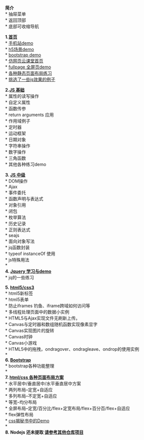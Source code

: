 <article class="markdown-body">

<p><strong>  简介 </strong><br>
    *  抽屉菜单<br>
    *  返回顶部<br>
    *  底部可收缩导航</p>
<p><strong> 1.<a href="http://lyz1948.github.io/#index">首页</a> </strong><br>
    * <a href="http://lyz1948.github.io/source/app/mtgou/index.html" target="_blank">手机站demo</a><br>
    * <a href="http://lyz1948.github.io/source/app/scene2/index.html" target="_blank">h5场景demo</a><br>
    * <a href="http://lyz1948.github.io/source/web/bs_Wired/index.html" target="_blank">bootstrap demo</a><br>
    * <a href="http://lyz1948.github.io/source/web/pc_163/index.html" target="_blank">仿网页云课堂首页</a><br>
    * <a href="http://lyz1948.github.io/source/web/fullpage/index.html" target="_blank">fullpage 全屏页demo</a><br>
    * <a href="http://lyz1948.github.io/#index" target="_blank">各种静态页面布局练习</a><br>
    * <a href="http://lyz1948.github.io/source/app/mtgou/index.html">挑选了一些js效果的例子</a></p>
<p><strong> 2.<a href="http://lyz1948.github.io/#js_base">JS 基础</a> </strong><br>
    * 属性的读写操作<br>
    * 自定义属性<br>
    * 函数传参<br>
    * return arguments 应用<br>
    * 作用域例子<br>
    * 定时器<br>
    * 运动框架<br>
    * 日期对象<br>
    * 字符串操作<br>
    * 数字操作<br>
    * 三角函数<br>
    * 其他各种练习demo</p>
<p><strong> 3. <a href="http://lyz1948.github.io/#js_middle" target="_blank">JS 中级</a> </strong><br>
    * DOM操作<br>
    * Ajax<br>
    * 事件委托<br>
    * 函数声明与表达式<br>
    * 对象引用<br>
    * 闭包<br>
    * 枚举算法<br>
    * 历史记录<br>
    * 正则表达式<br>
    * seajs<br>
    * 面向对象写法<br>
    * jq函数封装<br>
    * typeof instanceOf 使用<br>
    * js特殊用法<br>
    * <br>
<strong> 4. <a href="http://lyz1948.github.io/#jQuery" target="_blank">Jquery 学习与demo</a> </strong><br>
    * jq的一些练习</p>
<p><strong> 5. <a href="http://lyz1948.github.io/#Html5" target="_blank">html5/css3</a> </strong><br>
    * html5新标签<br>
    * html5表单<br>
    * 防止iframes 钓鱼、iframe跨域如何访问等<br>
    * 多线程处理页面中的数据小实例<br>
    * HTML5与Ajax实现文件无刷新上传。<br>
    * Canvas与定时器和数组随机函数实现像素显字<br>
    * Canvas实现图片的旋转<br>
    * Canvas时钟<br>
    * Canvas小游戏<br>
    * HTML5中的拖拽，ondragover、ondragleave、ondrop的使用实例<br>
    * <br>
<strong> 6. <a href="http://lyz1948.github.io/#Bootstrap" target="_blank">Bootstrap</a> </strong><br>
    * bootstrap各种功能整理<br>
    * <br>
<strong target="_blank"> 7. <a href="http://lyz1948.github.io/#Html">html/css 各种页面布局方案</a> </strong><br>
    * 水平居中/垂直居中/水平垂直居中方案<br>
    * 两列布局–定宽+自适应<br>
    * 多列布局–不定宽+自适应<br>
    * 等宽–均分布局<br>
    * 全屏布局–定宽/百分比/flex+定宽布局/flex+百分百/flex+自适应<br>
    * flex弹性布局<br>
    * <a href="http://lyz1948.github.io/source/lesson/layout/css%E6%8F%AD%E7%A7%98.html" target="_blank">css揭秘书中的Demo</a><br>
    * <br>
<strong> 8. Nodejs 还未提取 <a href="https://github.com/lyz1948" target="_blank">请参考其他仓库项目</a> </strong></p></article>

